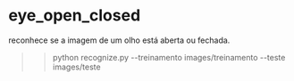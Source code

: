 # eye_open_closed
reconhece se a imagem de um olho está aberta ou fechada.

>> python recognize.py --treinamento images/treinamento --teste images/teste
